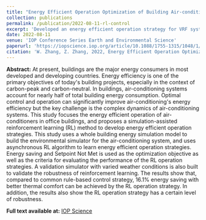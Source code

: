 ```yaml
---
title: "Energy Efficient Operation Optimization of Building Air-conditioners via Simulator-assisted Asynchronous Reinforcement Learning"
collection: publications
permalink: /publication/2022-08-11-rl-control
excerpt: 'Developed an energy efficient operation strategy for VRF system during the cooling season for a case office and achieved energy savings of up to 16.1% as well as improved thermal comfort compared to a rule-based control strategy.'
date: 2022-08-11
venue: 'IOP Conference Series Earth and Environmental Science'
paperurl: 'https://iopscience.iop.org/article/10.1088/1755-1315/1048/1/012006'
citation: 'W. Zhang, Z. Zhang, 2022, Energy Efficient Operation Optimization of Building Air-conditioners via Simulator-assisted Asynchronous Reinforcement Learning, IOP Conf. Ser.: Earth Environ. Sci. 1048 012006, 10.1088/1755-1315/1048/1/012006.'
---
```


**Abstract:** At present, buildings are the major energy consumers in most developed and developing countries. Energy efficiency is one of the primary objectives of today's building projects, especially in the context of carbon-peak and carbon-neutral. In buildings, air-conditioning systems account for nearly half of total building energy consumption. Optimal control and operation can significantly improve air-conditioning's energy efficiency but the key challenge is the complex dynamics of air-conditioning systems. This study focuses the energy efficient operation of air-conditioners in office buildings, and proposes a simulation-assisted reinforcement learning (RL) method to develop energy efficient operation strategies. This study uses a whole building energy simulation model to build the environmental simulator for the air-conditioning system, and uses asynchronous RL algorithm to learn energy efficient operation strategies. Energy saving and Setpoint Not Met is used as the optimization objective as well as the criteria for evaluating the performance of the RL operation strategies. A validation simulator with varied weather conditions is also built to validate the robustness of reinforcement learning. The results show that, compared to common rule-based control strategy, 16.1% energy saving with better thermal comfort can be achieved by the RL operation strategy. In addition, the results also show the RL operation strategy has a certain level of robustness.

**Full text available at:** [IOP Science](https://iopscience.iop.org/article/10.1088/1755-1315/1048/1/012006)
